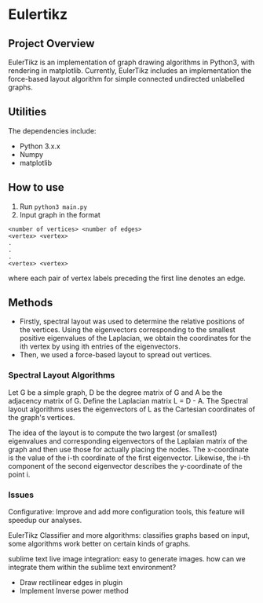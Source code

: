 # Eulertikz

## Project Overview
EulerTikz is an implementation of graph drawing algorithms in Python3, with rendering in matplotlib. Currently, EulerTikz includes an implementation the force-based layout algorithm for simple connected undirected unlabelled graphs.

## Utilities
The dependencies include:
* Python 3.x.x
* Numpy
* matplotlib

## How to use
1. Run `python3 main.py`
2. Input graph in the format
```
<number of vertices> <number of edges>
<vertex> <vertex>
.
.
.
<vertex> <vertex>

```
where each pair of vertex labels preceding the first line denotes an edge.

## Methods
* Firstly, spectral layout was used to determine the relative positions of the vertices. Using the eigenvectors corresponding to the smallest positive eigenvalues of the Laplacian, we obtain the coordinates for the ith vertex by using ith entries of the eigenvectors.
* Then, we used a force-based layout to spread out vertices.

### Spectral Layout Algorithms
Let G be a simple graph, D be the degree matrix of G and A be the adjacency matrix of G. Define the Laplacian matrix L = D - A. The Spectral layout algorithms uses the eigenvectors of L as the Cartesian coordinates of the graph's vertices.

The idea of the layout is to compute the two largest (or smallest) eigenvalues and corresponding eigenvectors of the Laplaian matrix of the graph and then use those for actually placing the nodes. The x-coordinate is the value of the i-th coordinate of the first eigenvector. Likewise, the i-th component of the second eigenvector describes the y-coordinate of the point i.

### Issues
Configurative: Improve and add more configuration tools, this feature will speedup our analyses.

EulerTikz Classifier and more algorithms: classifies graphs based on input, some algorithms work better on certain kinds of graphs.

sublime text live image integration: easy to generate images. how can we integrate them within the sublime text environment?

* Draw rectilinear edges in plugin
* Implement Inverse power method